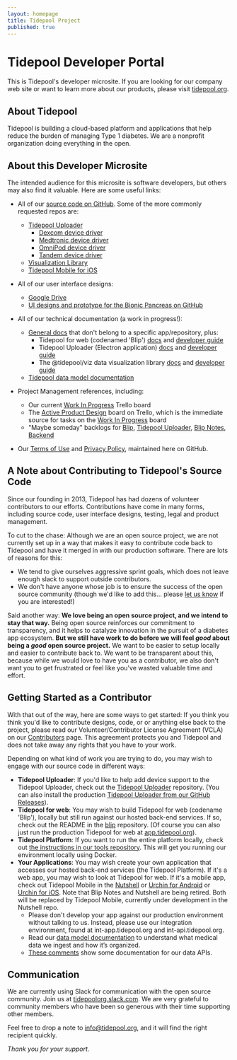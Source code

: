 ```yaml
---
layout: homepage
title: Tidepool Project
published: true
---
```


# Tidepool Developer Portal

This is Tidepool's developer microsite. If you are looking for our company web site or want to learn more about our products, please visit [tidepool.org](https://tidepool.org).

## About Tidepool

Tidepool is building a cloud-based platform and applications that help reduce the burden of managing Type 1 diabetes. We are a nonprofit organization doing everything in the open.

## About this Developer Microsite

The intended audience for this microsite is software developers, but others may also find it valuable. Here are some useful links:

* All of our [source code on GitHub](https://github.com/tidepool-org). Some of the more commonly requested repos are:
  * [Tidepool Uploader](https://github.com/tidepool-org/chrome-uploader)
    * [Dexcom device driver](https://github.com/tidepool-org/chrome-uploader/tree/master/lib/drivers/dexcom)
    * [Medtronic device driver](https://github.com/tidepool-org/chrome-uploader/tree/master/lib/drivers/medtronic)
    * [OmniPod device driver](https://github.com/tidepool-org/chrome-uploader/tree/master/lib/drivers/insulet)
    * [Tandem device driver](https://github.com/tidepool-org/chrome-uploader/tree/master/lib/drivers/tandem)
  * [Visualization Library](https://github.com/tidepool-org/viz)
  * [Tidepool Mobile for iOS](https://github.com/tidepool-org/mobile-ios)


* All of our user interface designs:
  * [Google Drive](https://drive.google.com/drive/folders/0B1kZGwPgzp9iV2E0dk5UNGRmTTA)
  * [UI designs and prototype for the Bionic Pancreas on GitHub](https://github.com/tidepool-org/bionicpancreas)
* All of our technical documentation (a work in progress!):
  * [General docs](http://developer.tidepool.org/docs/) that don't belong to a specific app/repository, plus:
    * Tidepool for web (codenamed 'Blip') [docs](http://developer.tidepool.org/blip/) and [developer guide](http://developer.tidepool.org/blip/docs/StartHere.html)
    * Tidepool Uploader (Electron application) [docs](http://developer.tidepool.org/chrome-uploader/) and [developer guide](http://developer.tidepool.org/chrome-uploader/docs/StartHere.html)
    * The @tidepool/viz data visualization library [docs](http://developer.tidepool.org/viz/) and [developer guide](http://developer.tidepool.org/viz/docs/StartHere.html)
  * [Tidepool data model documentation](http://developer.tidepool.org/data-model/)
* Project Management references, including:
  * Our current [Work In Progress](https://trello.com/b/sLQWlC52/work-in-progress) Trello board
  * The [Active Product Design](https://trello.com/b/EdZQUlp6/active-product-design) board on Trello, which is the immediate source for tasks on the [Work In Progress](https://trello.com/b/sLQWlC52/work-in-progress) board
  * "Maybe someday" backlogs for [Blip](https://trello.com/b/iKydvoiJ/backlog-blip), [Tidepool Uploader](https://trello.com/b/oHy9VXYY/backlog-uploader), [Blip Notes](https://trello.com/b/jjciNmRJ/backlog-blip-notes), [Backend](https://trello.com/b/RUDDN3yq/backlog-backend)
* Our [Terms of Use](terms-of-use) and [Privacy Policy](privacy-policy), maintained here on GitHub.

## A Note about Contributing to Tidepool's Source Code

Since our founding in 2013, Tidepool has had dozens of volunteer contributors to our efforts. Contributions have come in many forms, including source code, user interface designs, testing, legal and product management.

To cut to the chase: Although we are an open source project, we are not currently set up in a way that makes it easy to contribute code back to Tidepool and have it merged in with our production software. There are lots of reasons for this:

* We tend to give ourselves aggressive sprint goals, which does not leave enough slack to support outside contributors.
* We don't have anyone whose job is to ensure the success of the open source community (though we'd like to add this… please [let us know](mailto:jobs@tidepool.org) if you are interested!)

Said another way: **We love being an open source project, and we intend to stay that way.** Being open source reinforces our commitment to transparency, and it helps to catalyze innovation in the pursuit of a diabetes app ecosystem. **But we still have work to do before we will feel *good* about being a *good* open source project.** We want to be easier to setup locally and easier to contribute back to. We want to be transparent about this, because while we would love to have you as a contributor, we also don't want you to get frustrated or feel like you've wasted valuable time and effort.

## Getting Started as a Contributor

With that out of the way, here are some ways to get started:
If you think you think you'd like to contribute designs, code, or or anything else back to the project, please read our Volunteer/Contributor License Agreement (VCLA) on our [Contributors](contributors) page. This agreement protects you and Tidepool and does not take away any rights that you have to your work.

Depending on what kind of work you are trying to do, you may wish to engage with our source code in different ways:

* **Tidepool Uploader**: If you'd like to help add device support to the Tidepool Uploader, check out the [Tidepool Uploader](https://github.com/tidepool-org/chrome-uploader) repository. (You can also install the production [Tidepool Uploader from our GitHub Releases](https://github.com/tidepool-org/chrome-uploader/releases)).
* **Tidepool for web**: You may wish to build Tidepool for web (codename 'Blip'), locally but still run against our hosted back-end services. If so, check out the README in the [blip](https://github.com/tidepool-org/blip) repository. (Of course you can also just run the production Tidepool for web at [app.tidepool.org](https://app.tidepool.org)).
* **Tidepool Platform**: If you want to run the entire platform locally, check out [the instructions in our tools repository](https://github.com/tidepool-org/tools/#docker-development-environment). This will get you running our environment locally using Docker.
* **Your Applications**: You may wish create your own application that accesses our hosted back-end services (the Tidepool Platform). If it's a web app, you may wish to look at Tidepool for web. If it's a mobile app, check out Tidepool Mobile in the [Nutshell](https://github.com/tidepool-org/nutshell-ios) or [Urchin for Android](https://github.com/tidepool-org/urchin-android) or [Urchin for iOS](https://github.com/tidepool-org/urchin). Note that Blip Notes and Nutshell are being retired. Both will be replaced by Tidepool Mobile, currently under development in the Nutshell repo.
  * Please don't develop your app against our production environment without talking to us. Instead, please use our integration environment, found at int-app.tidepool.org and int-api.tidepool.org.
  * Read our [data model documentation](http://developer.tidepool.org/data-model/) to understand what medical data we ingest and how it’s organized.
  * [These comments](https://github.com/tidepool-org/tide-whisperer/blob/master/tide-whisperer.go#L193) show some documentation for our data APIs.

## Communication

We are currently using Slack for communication with the open source community. Join us at [tidepoolorg.slack.com](https://join.slack.com/t/tidepoolorg/shared_invite/enQtMjg0NzkxMjcwMzUyLWQ2NmRjZjM1ZGE0ZWU0MWNjOGY2M2RiOGI4NGE1MTI5MjdkMDYyNDE1MThlMzI1YmEyYTBjZGY4MzQ5ZmY5MjU). We are very grateful to community members who have been so generous with their time supporting other members.

Feel free to drop a note to [info@tidepool.org](mailto:info@tidepool.org), and it will find the right recipient quickly.

*Thank you for your support.*
